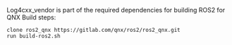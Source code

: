 Log4cxx_vendor is part of the required dependencies for building ROS2 for QNX
Build steps:

    clone ros2_qnx https://gitlab.com/qnx/ros2/ros2_qnx.git
    run build-ros2.sh
